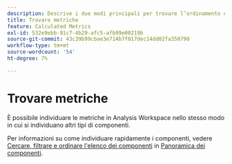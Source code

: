 ```yaml
---
description: Descrive i due modi principali per trovare l’ordinamento e il filtro delle metriche.
title: Trovare metriche
feature: Calculated Metrics
exl-id: 532e9ebb-91c7-4b29-afc5-afb99e00219b
source-git-commit: 43c39b99cbae3e714b7f017dec14dd02fa350790
workflow-type: tm+mt
source-wordcount: '54'
ht-degree: 7%

---
```


# Trovare metriche

È possibile individuare le metriche in Analysis Workspace nello stesso modo in cui si individuano altri tipi di componenti.

Per informazioni su come individuare rapidamente i componenti, vedere [Cercare, filtrare e ordinare l&#39;elenco dei componenti](https://experienceleague.adobe.com/docs/analytics/analyze/analysis-workspace/components/analysis-workspace-components.html?lang=it#search%2C-filter%2C-and-sort-the-component-list) in [Panoramica dei componenti](/help/analyze/analysis-workspace/components/analysis-workspace-components.md).
